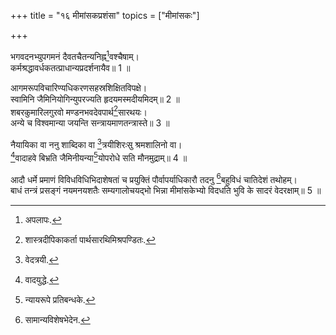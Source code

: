 +++
title = "१६ मीमांसकप्रशंसा"
topics = ["मीमांसकः"]

+++
  
भगवदनभ्युपगमनं दैवतचैतन्यनिह्न[^2]वश्चैषाम्।  
कर्मश्रद्धावर्धकतत्प्राधान्यप्रदर्शनायैव॥ 1 ॥  
  
[^2]: अपलापः.

आगमरूपविचारिण्यधिकरणसहस्रशिक्षितविपक्षे।  
स्वामिनि जैमिनियोगिन्युपरज्यति हृदयमस्मदीयमिदम्॥ 2 ॥  
शबरकुमारिलगुरवो मण्डनभवदेवपार्थ[^3]सारथयः।  
अन्ये च विश्वमान्या जयन्ति सन्त्रायमाणतन्त्रास्ते॥ 3 ॥  
  
[^3]: शास्त्रदीपिकाकर्ता पार्थसारथिमिश्रपण्डितः.

नैयायिका वा ननु शाब्दिका वा [^4]त्रयीशिरःसु श्रमशालिनो वा।  
[^5]वादाहवे बिभ्रति जैमिनीयन्या[^6]योपरोधे सति मौनमुद्राम्॥ 4 ॥  
  
[^4]: वेदत्रयी.

[^5]: वादयुद्धे.

[^6]: न्यायरूपे प्रतिबन्धके.

आदौ धर्मे प्रमाणं विविधविधिभिदाशेषतां च प्रयुक्तिं पौर्वापर्याधिकारौ तदनु [^7]बहुविधं चातिदेशं तथोहम्।  
बाधं तन्त्रं प्रसङ्गं नयमनयशतैः सम्यगालोचयद्भो भिन्ना मीमांसकेभ्यो विदधति भुवि के सादरं वेदरक्षाम्॥ 5 ॥  
  
[^7]: सामान्यविशेषभेदेन.
